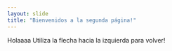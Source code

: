 ```yaml
---
layout: slide
title: "Bienvenidos a la segunda página!"
---
```

Holaaaa
Utiliza la flecha hacia la izquierda para volver!

